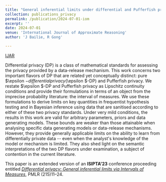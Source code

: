 ```yaml
---
title: "General inferential limits under differential and Pufferfish privacy"
collection: publications_privacy
permalink: /publication/2024-07-01-iom
excerpt: ''
date: 2024-07-01
venue: 'International Journal of Approximate Reasoning'
author: 'J Bailie, R Gong'

---
```


[IJAR]([https://www.sciencedirect.com/science/article/pii/S0888613X24001294])


Differential privacy (DP) is a class of mathematical standards for assessing
the privacy provided by a data-release mechanism. This work concerns two
important flavors of DP that are related yet conceptually distinct: pure
$\epsilon $-differential privacy ($\epsilon $-DP) and Pufferfish
privacy. We restate $\epsilon $-DP and Pufferfish privacy as Lipschitz
continuity conditions and provide their formulations in terms of an object
from the imprecise probability literature: the interval of measures. We
use these formulations to derive limits on key quantities in frequentist
hypothesis testing and in Bayesian inference using data that are sanitised
according to either of these two privacy standards. Under very mild conditions,
the results in this work are valid for arbitrary parameters, priors and
data generating models. These bounds are weaker than those attainable when
analysing specific data generating models or data-release mechanisms. However,
they provide generally applicable limits on the ability to learn from differentially
private data -- even when the analyst's knowledge of the model or mechanism
is limited. They also shed light on the semantic interpretations of the
two DP flavors under examination, a subject of contention in the current
literature.


This paper is an extended version of an **ISIPTA'23** conference proceeding entitled [*Differential privacy: General inferential limits via Intervals of Measures*](https://proceedings.mlr.press/v215/bailie23a/bailie23a.pdf), PMLR (215)11–24.
